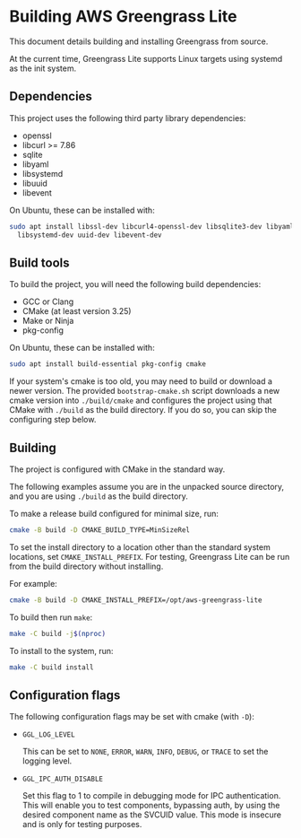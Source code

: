 # Building AWS Greengrass Lite

This document details building and installing Greengrass from source.

At the current time, Greengrass Lite supports Linux targets using systemd as the
init system.

## Dependencies

This project uses the following third party library dependencies:

- openssl
- libcurl >= 7.86
- sqlite
- libyaml
- libsystemd
- libuuid
- libevent

On Ubuntu, these can be installed with:

```sh
sudo apt install libssl-dev libcurl4-openssl-dev libsqlite3-dev libyaml-dev \
  libsystemd-dev uuid-dev libevent-dev
```

## Build tools

To build the project, you will need the following build dependencies:

- GCC or Clang
- CMake (at least version 3.25)
- Make or Ninja
- pkg-config

On Ubuntu, these can be installed with:

```sh
sudo apt install build-essential pkg-config cmake
```

If your system's cmake is too old, you may need to build or download a newer
version. The provided `bootstrap-cmake.sh` script downloads a new cmake version
into `./build/cmake` and configures the project using that CMake with `./build`
as the build directory. If you do so, you can skip the configuring step below.

## Building

The project is configured with CMake in the standard way.

The following examples assume you are in the unpacked source directory, and you
are using `./build` as the build directory.

To make a release build configured for minimal size, run:

```sh
cmake -B build -D CMAKE_BUILD_TYPE=MinSizeRel
```

To set the install directory to a location other than the standard system
locations, set `CMAKE_INSTALL_PREFIX`. For testing, Greengrass Lite can be run
from the build directory without installing.

For example:

```sh
cmake -B build -D CMAKE_INSTALL_PREFIX=/opt/aws-greengrass-lite
```

To build then run `make`:

```sh
make -C build -j$(nproc)
```

To install to the system, run:

```sh
make -C build install
```

## Configuration flags

The following configuration flags may be set with cmake (with `-D`):

- `GGL_LOG_LEVEL`

  This can be set to `NONE`, `ERROR`, `WARN`, `INFO`, `DEBUG`, or `TRACE` to set
  the logging level.

- `GGL_IPC_AUTH_DISABLE`

  Set this flag to 1 to compile in debugging mode for IPC authentication. This
  will enable you to test components, bypassing auth, by using the desired
  component name as the SVCUID value. This mode is insecure and is only for
  testing purposes.
